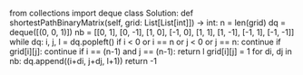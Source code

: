from collections import deque
class Solution:
    def shortestPathBinaryMatrix(self, grid: List[List[int]]) -> int:
        n = len(grid)
        dq = deque([(0, 0, 1)])
        nb = [[0, 1], [0, -1], [1, 0], [-1, 0], [1, 1], [1, -1], [-1, 1], [-1, -1]]
        while dq:
            i, j, l = dq.popleft()
            if i < 0 or i == n or j < 0 or j == n: continue
            if grid[i][j]: continue
            if i == (n-1) and j == (n-1): return l
            grid[i][j] = 1
            for di, dj in nb:
                dq.append((i+di, j+dj, l+1))
        return -1
